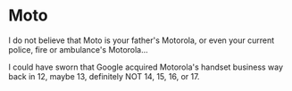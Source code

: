 # Moto
I do not believe that Moto is your father's Motorola, or even your current police, fire or ambulance's Motorola...

I could have sworn that Google acquired Motorola's handset business way back in 12, maybe 13, definitely NOT 14, 15, 16, or 17.

